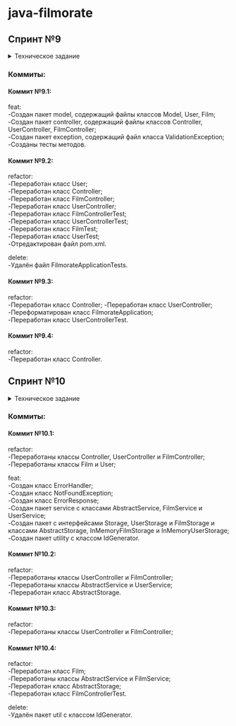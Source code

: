# java-filmorate
## Спринт №9
<details> <summary> Техническое задание </summary>  
Представьте, что после изучения сложной темы и успешного выполнения всех заданий вы решили отдохнуть и провести вечер за просмотром фильма. Вкусная еда уже готовится, любимый плед уютно свернулся на кресле — а вы всё ещё не выбрали, что же посмотреть!  
Фильмов много — и с каждым годом становится всё больше. Чем их больше, тем больше разных оценок. Чем больше оценок, тем сложнее сделать выбор. Однако не время сдаваться! Вы напишете бэкенд для сервиса, который будет работать с фильмами и оценками пользователей, а также возвращать топ-5 фильмов, рекомендованных к просмотру. Теперь ни вам, ни вашим друзьям не придётся долго размышлять, что посмотреть вечером.  
В этом спринте вы начнёте с малого, но очень важного: создадите каркас Spring Boot приложения Filmorate (от англ. film — «фильм» и rate — «оценивать»). В дальнейшем сервис будет обогащаться новым функционалом и с каждым спринтом становиться лучше благодаря вашим знаниям о Java. Скорее вперёд!  

### Предварительная настройка проекта  
В репозитории создайте ветку controllers-films-users. Разработку решения для первого спринта нужно вести в ней. Репозиторий при этом должен быть публичным.  
Создайте заготовку проекта с помощью Spring Initializr. Некоторые параметры вы найдёте в этой таблице, остальные заполните самостоятельно.  

Параметр Значение  
Group (организация)	ru.yandex.practicum  
Artifact (артефакт)	filmorate  
Name (название проекта)	filmorate  
Dependencies (зависимости)	Spring Web  

Ура! Проект сгенерирован. Теперь можно шаг за шагом реализовать приложение.  

### Модели данных  
Создайте пакет model. Добавьте в него два класса — Film и User. Это классы — модели данных приложения.  
У model.Film должны быть следующие свойства:  
- целочисленный идентификатор — id;
- название — name;
- описание — description;
- дата релиза — releaseDate;
- продолжительность фильма — duration.  

Свойства model.User:  
- целочисленный идентификатор — id;
- электронная почта — email;
- логин пользователя — login;
- имя для отображения — name;
- дата рождения — birthday.  

#### *Подсказка: про аннотацию @Data*  
*Используйте аннотацию @Data библиотеки Lombok — с ней будет меньше работы по созданию сущностей.*  

### Хранение данных  
Сейчас данные можно хранить в памяти приложения — так же, как вы поступили в случае с менеджером задач. Для этого используйте контроллер.  
В следующих спринтах мы расскажем, как правильно хранить данные в долговременном хранилище, чтобы они не зависели от перезапуска приложения.  

### REST-контроллеры  
Создайте два класса-контроллера. FilmController будет обслуживать фильмы, а UserController — пользователей. Убедитесь, что созданные контроллеры соответствуют правилам REST.  
Добавьте в классы-контроллеры эндпоинты с подходящим типом запроса для каждого из случаев.  
Для FilmController:  
- добавление фильма;
- обновление фильма;
- получение всех фильмов.  

Для UserController:  
- создание пользователя;
- обновление пользователя;
- получение списка всех пользователей.  

Эндпоинты для создания и обновления данных должны также вернуть созданную или изменённую сущность.  

#### *Подсказка: про аннотацию @RequestBody*  
*Используйте аннотацию @RequestBody, чтобы создать объект из тела запроса на добавление или обновление сущности.*  

### Валидация  
Проверьте данные, которые приходят в запросе на добавление нового фильма или пользователя. Эти данные должны соответствовать определённым критериям.   
Для Film:  
- название не может быть пустым;
- максимальная длина описания — 200 символов;
- дата релиза — не раньше 28 декабря 1895 года;
- продолжительность фильма должна быть положительной.  

Для User:  
- электронная почта не может быть пустой и должна содержать символ @;
- логин не может быть пустым и содержать пробелы;
- имя для отображения может быть пустым — в таком случае будет использован логин;
- дата рождения не может быть в будущем.  

#### *Подсказка: как обработать ошибки*  
*Для обработки ошибок валидации напишите новое исключение — например, ValidationException.*  

### Логирование  
Добавьте логирование для операций, которые изменяют сущности — добавляют и обновляют их. Также логируйте причины ошибок — например, если валидация не пройдена. Это считается хорошей практикой.  

#### *Подсказка: про логирование сообщений*  
Воспользуйтесь библиотекой slf4j для логирования и объявляйте логер для каждого класса — так будет сразу видно, где в коде выводится та или иная строка.  
*private final static Logger log = LoggerFactory.getLogger(Example.class);*  
Вы также можете применить аннотацию @Slf4j библиотеки Lombok, чтобы не создавать логер вручную.  

### Тестирование  
Добавьте тесты для валидации. Убедитесь, что она работает на граничных условиях.  

#### *Подсказка: на что обратить внимание при тестировании*  
*Проверьте, что валидация не пропускает пустые или неверно заполненные поля. Посмотрите, как контроллер реагирует на пустой запрос.*  

### Проверьте себя  
Так как у вашего API пока нет интерфейса, вы будете взаимодействовать с ним через веб-клиент. Мы подготовили набор тестовых данных — Postman коллекцию. С её помощью вы сможете протестировать ваше API: postman.json  

### Дополнительное задание*  
А теперь необязательное задание для самых смелых! Валидация, которую мы предлагаем реализовать в основном задании, — базовая. Она не покрывает всех возможных ошибок. Например, всё ещё можно создать пользователя с такой электронной почтой: это-неправильный?эмейл@.   
В Java есть инструменты для проверки корректности различных данных. С помощью аннотаций можно задать ограничения, которые будут проверяться автоматически. Для этого добавьте в описание сборки проекта следующую зависимость.  
*<dependency  
<groupId>org.springframework.boot</groupId>  
<artifactId>spring-boot-starter-validation</artifactId>  
</dependency*  

Теперь вы можете применить аннотацию @NotNull к полю класса-модели для проверки на null, @NotBlank — для проверки на пустую строку, @Email — для проверки на соответствие формату электронного адреса. Полный список доступных аннотаций можно найти в документации.  
Чтобы Spring не только преобразовал тело запроса в соответствующий класс, но и проверил корректность переданных данных, вместе с аннотацией @RequestBody нужно использовать аннотацию @Valid.  
*public createUser(@Valid @RequestBody User user)*  

Поздравляем: первый шаг навстречу уютным киновечерам сделан.  
Интересного вам программирования!  
</details>

### Коммиты:
#### Коммит №9.1:
feat:  
-Создан пакет model, содержащий файлы классов Model, User, Film;  
-Создан пакет controller, содержащий файлы классов Controller, UserController, FilmController;  
-Создан пакет exception, содержащий файл класса ValidationException;  
-Созданы тесты методов.  

#### Коммит №9.2:
refactor:  
-Переработан класс User;  
-Переработан класс Controller;  
-Переработан класс FilmController;  
-Переработан класс UserController;  
-Переработан класс FilmControllerTest;  
-Переработан класс UserControllerTest;  
-Переработан класс FilmTest;  
-Переработан класс UserTest;  
-Отредактирован файл pom.xml.  

delete:  
-Удалён файл FilmorateApplicationTests.  

#### Коммит №9.3:
refactor:  
-Переработан класс Controller;
-Переработан класс UserController;  
-Переформатирован класс FilmorateApplication;  
-Переработан класс UserControllerTest.  

#### Коммит №9.4:
refactor:  
-Переработан класс Controller.  

## Спринт №10  
<details> <summary> Техническое задание </summary>  
Настало время улучшить Filmorate. Чтобы составлять рейтинг фильмов, нужны отзывы пользователей. А для улучшения рекомендаций по просмотру хорошо бы объединить пользователей в комьюнити.  
По итогам прошлого спринта у вас получилась заготовка приложения. Программа может принимать, обновлять и возвращать пользователей и фильмы. В этот раз улучшим API приложения до соответствия REST, а также изменим архитектуру приложения с помощью внедрения зависимостей.  

### Наводим порядок в репозитории  
Для начала убедитесь в том, что ваша работа за предыдущий спринт слита с главной веткой main. Создайте новую ветку, которая будет называться add-friends-likes. Название ветки важно сохранить, потому что оно влияет на запуск тестов в GitHub.  

#### *Подсказка: про работу в Git*  
*Для слияния веток используйте команду merge.*  

### Архитектура
Начнём с переработки архитектуры. Сейчас вся логика приложения спрятана в контроллерах — изменим это. Вынесите хранение данных о фильмах и пользователях в отдельные классы. Назовём их «хранилищами» (англ. storage) — так будет сразу понятно, что они делают.  
- Создайте интерфейсы FilmStorage и UserStorage, в которых будут определены методы добавления, удаления и модификации объектов.   
- Создайте классы InMemoryFilmStorage и InMemoryUserStorage, имплементирующие новые интерфейсы, и перенесите туда всю логику хранения, обновления и поиска объектов.   
- Добавьте к InMemoryFilmStorage и InMemoryUserStorage аннотацию @Component, чтобы впоследствии пользоваться внедрением зависимостей и передавать хранилища сервисам. 

#### *Подсказка: про структуру проекта*  
*Чтобы объединить хранилища, создайте новый пакет storage. В нём будут только классы и интерфейсы, имеющие отношение к хранению данных. Например, ru.yandex.filmorate.storage.film.FilmStorage.*  

### Новая логика  
Пока у приложения нет никакой бизнес-логики, кроме валидации сущностей. Обеспечим возможность пользователям добавлять друг друга в друзья и ставить фильмам лайки.
- Создайте UserService, который будет отвечать за такие операции с пользователями, как добавление в друзья, удаление из друзей, вывод списка общих друзей. Пока пользователям не надо одобрять заявки в друзья — добавляем сразу. То есть если Лена стала другом Саши, то это значит, что Саша теперь друг Лены.
- Создайте FilmService, который будет отвечать за операции с фильмами, — добавление и удаление лайка, вывод 10 наиболее популярных фильмов по количеству лайков. Пусть пока каждый пользователь может поставить лайк фильму только один раз.
- Добавьте к ним аннотацию @Service — тогда к ним можно будет получить доступ из контроллера.  

#### *Подсказка: ещё про структуру*  
*По аналогии с хранилищами, объедините бизнес-логику в пакет service.*  

#### *Подсказка: про список друзей и лайки*  
*Есть много способов хранить информацию о том, что два пользователя являются друзьями. Например, можно создать свойство friends в классе пользователя, которое будет содержать список его друзей. Вы можете использовать такое решение или придумать своё.  
Для того чтобы обеспечить уникальность значения (мы не можем добавить одного человека в друзья дважды), проще всего использовать для хранения Set<Long> c  id друзей. Таким же образом можно обеспечить условие «один пользователь — один лайк» для оценки фильмов.*

### Зависимости  
Переделайте код в контроллерах, сервисах и хранилищах под использование внедрения зависимостей.
- Используйте аннотации @Service, @Component, @Autowired. Внедряйте зависимости через конструкторы классов.
- Классы-сервисы должны иметь доступ к классам-хранилищам. Убедитесь, что сервисы зависят от интерфейсов классов-хранилищ, а не их реализаций. Таким образом в будущем будет проще добавлять и использовать новые реализации с другим типом хранения данных.
- Сервисы должны быть внедрены в соответствующие контроллеры.

#### *Подсказка: @Service vs @Component*  
*@Component — аннотация, которая определяет класс как управляемый Spring. Такой класс будет добавлен в контекст приложения при сканировании. @Service не отличается по поведению, но обозначает более узкий спектр классов — такие, которые содержат в себе бизнес-логику и, как правило, не хранят состояние.*  

### Полный REST  
Дальше стоит заняться контроллерами и довести API до соответствия REST.
- С помощью аннотации @PathVariable добавьте возможность получать каждый фильм и данные о пользователях по их уникальному идентификатору: GET .../users/{id}.
- Добавьте методы, позволяющие пользователям добавлять друг друга в друзья, получать список общих друзей и лайкать фильмы. Проверьте, что все они работают корректно.
  - PUT /users/{id}/friends/{friendId} — добавление в друзья.
  - DELETE /users/{id}/friends/{friendId} — удаление из друзей.
  - GET /users/{id}/friends — возвращаем список пользователей, являющихся его друзьями.
  - GET /users/{id}/friends/common/{otherId} — список друзей, общих с другим пользователем.
  - PUT /films/{id}/like/{userId} — пользователь ставит лайк фильму.
  - DELETE /films/{id}/like/{userId} — пользователь удаляет лайк.
  - GET /films/popular?count={count} — возвращает список из первых count фильмов по количеству лайков. Если значение параметра count не задано, верните первые 10.
- Убедитесь, что ваше приложение возвращает корректные HTTP-коды.
  - 400 — если ошибка валидации: ValidationException;
  - 404 — для всех ситуаций, если искомый объект не найден;
  - 500 — если возникло исключение.

#### *Подсказка*  
*Настройте ExceptionHandler для централизованной обработки ошибок.*  

### Тестирование  
Убедитесь, что приложение работает, — протестируйте его с помощью Postman: postman.json.   
Ого! Оцените, как Filmorate быстро растёт, — все компоненты занимают свои места, проявляется настоящая бизнес-логика. Любители кино потирают руки. Удачной разработки!  
</details>

### Коммиты:
#### Коммит №10.1:
refactor:  
-Переработаны классы Controller, UserController и FilmController;  
-Переработаны классы Film и User;  

feat:  
-Создан класс ErrorHandler;  
-Создан класс NotFoundException;  
-Создан класс ErrorResponse;  
-Создан пакет service с классами AbstractService, FilmService и UserService;  
-Создан пакет с интерфейсами Storage, UserStorage и FilmStorage и классами AbstractStorage, InMemoryFilmStorage и InMemoryUserStorage;  
-Создан пакет utility с классом IdGenerator.  

#### Коммит №10.2:  
refactor:  
-Переработаны классы UserController и FilmController;  
-Переработаны классы AbstractService и UserService;  
-Переработан класс AbstractStorage.

#### Коммит №10.3:
refactor:  
-Переработаны классы UserController и FilmController;  

#### Коммит №10.4:  
refactor:  
-Переработан класс Film;  
-Переработаны классы AbstractService и FilmService;  
-Переработан класс AbstractStorage;  
-Переработан класс FilmControllerTest.  

delete:  
-Удалён пакет util с классом IdGenerator.  

